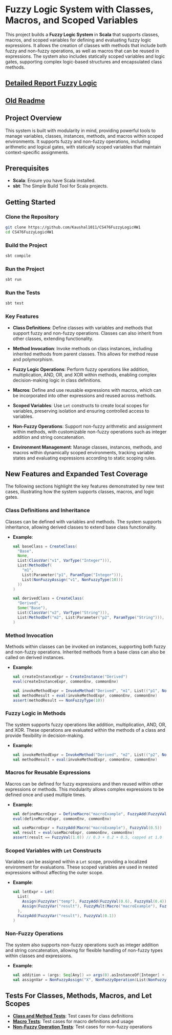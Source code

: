 # Fuzzy Logic System with Classes, Macros, and Scoped Variables

This project builds a **Fuzzy Logic System** in **Scala** that supports classes, macros, and scoped variables for defining and evaluating fuzzy logic expressions. It allows the creation of classes with methods that include both fuzzy and non-fuzzy operations, as well as macros that can be reused in expressions. The system also includes statically scoped variables and logic gates, supporting complex logic-based structures and encapsulated class methods.

## [Detailed Report Fuzzy Logic](REPORT.md)

## [Old Readme](README_FuzzyLogic.md)

## Project Overview

This system is built with modularity in mind, providing powerful tools to manage variables, classes, instances, methods, and macros within scoped environments. It supports fuzzy and non-fuzzy operations, including arithmetic and logical gates, with statically scoped variables that maintain context-specific assignments.

## Prerequisites

- **Scala**: Ensure you have Scala installed.
- **sbt**: The Simple Build Tool for Scala projects.

## Getting Started

### Clone the Repository

```sh
git clone https://github.com/Kaushal1011/CS476FuzzyLogicHW1
cd CS476FuzzyLogicHW1
```

### Build the Project

```sh
sbt compile
```

### Run the Project

```sh
sbt run
```

### Run the Tests

```sh
sbt test
```


### Key Features

- **Class Definitions**: Define classes with variables and methods that support fuzzy and non-fuzzy operations. Classes can also inherit from other classes, extending functionality.

- **Method Invocation**: Invoke methods on class instances, including inherited methods from parent classes. This allows for method reuse and polymorphism.

- **Fuzzy Logic Operations**: Perform fuzzy operations like addition, multiplication, AND, OR, and XOR within methods, enabling complex decision-making logic in class definitions.

- **Macros**: Define and use reusable expressions with macros, which can be incorporated into other expressions and reused across methods.

- **Scoped Variables**: Use `Let` constructs to create local scopes for variables, preserving isolation and ensuring controlled access to variables.

- **Non-Fuzzy Operations**: Support non-fuzzy arithmetic and assignment within methods, with customizable non-fuzzy operations such as integer addition and string concatenation.

- **Environment Management**: Manage classes, instances, methods, and macros within dynamically scoped environments, tracking variable states and evaluating expressions according to static scoping rules.

## New Features and Expanded Test Coverage

The following sections highlight the key features demonstrated by new test cases, illustrating how the system supports classes, macros, and logic gates.

### Class Definitions and Inheritance

Classes can be defined with variables and methods. The system supports inheritance, allowing derived classes to extend base class functionality.

- **Example**:
  ```scala
  val baseClass = CreateClass(
    "Base",
    None,
    List(ClassVar("v1", VarType("Integer"))),
    List(MethodDef(
      "m1",
      List(Parameter("p1", ParamType("Integer"))),
      List(NonFuzzyAssign("v1", NonFuzzyType(10)))
    ))
  )

  val derivedClass = CreateClass(
    "Derived",
    Some("Base"),
    List(ClassVar("v2", VarType("String"))),
    List(MethodDef("m2", List(Parameter("p2", ParamType("String"))), List(NonFuzzyAssign("v2", NonFuzzyType("hello")))))
  )
  ```

### Method Invocation

Methods within classes can be invoked on instances, supporting both fuzzy and non-fuzzy operations. Inherited methods from a base class can also be called on derived instances.

- **Example**:
  ```scala
  val createInstanceExpr = CreateInstance("Derived")
  eval(createInstanceExpr, commonEnv, commonEnv)

  val invokeMethodExpr = InvokeMethod("Derived", "m1", List(("p1", NonFuzzyType(5))))
  val methodResult = eval(invokeMethodExpr, commonEnv, commonEnv)
  assert(methodResult == NonFuzzyType(10))
  ```

### Fuzzy Logic in Methods

The system supports fuzzy operations like addition, multiplication, AND, OR, and XOR. These operations are evaluated within the methods of a class and provide flexibility in decision-making.

- **Example**:
  ```scala
  val invokeMethodExpr = InvokeMethod("Derived", "m2", List(("p2", NonFuzzyType("world"))))
  val methodResult = eval(invokeMethodExpr, commonEnv, commonEnv)
  ```

### Macros for Reusable Expressions

Macros can be defined for fuzzy expressions and then reused within other expressions or methods. This modularity allows complex expressions to be defined once and used multiple times.

- **Example**:
  ```scala
  val defineMacroExpr = DefineMacro("macroExample", FuzzyAdd(FuzzyVal(0.3), FuzzyVal(0.2)))
  eval(defineMacroExpr, commonEnv, commonEnv)

  val useMacroExpr = FuzzyAdd(Macro("macroExample"), FuzzyVal(0.5))
  val result = eval(useMacroExpr, commonEnv, commonEnv)
  assert(result == FuzzyVal(1.0)) // 0.3 + 0.2 + 0.5, capped at 1.0
  ```

### Scoped Variables with `Let` Constructs

Variables can be assigned within a `Let` scope, providing a localized environment for evaluations. These scoped variables are used in nested expressions without affecting the outer scope.

- **Example**:
  ```scala
  val letExpr = Let(
    List(
      Assign(FuzzyVar("temp"), FuzzyAdd(FuzzyVal(0.6), FuzzyVal(0.4))),
      Assign(FuzzyVar("result"), FuzzyMult(Macro("macroExample"), FuzzyVar("temp")))
    ),
    FuzzyAdd(FuzzyVar("result"), FuzzyVal(0.1))
  )
  ```

### Non-Fuzzy Operations

The system also supports non-fuzzy operations such as integer addition and string concatenation, allowing for flexible handling of non-fuzzy types within classes and expressions.

- **Example**:
  ```scala
  val addition = (args: Seq[Any]) => args(0).asInstanceOf[Integer] + args(1).asInstanceOf[Integer]
  val assignVar = NonFuzzyAssign("X", NonFuzzyOperation(List(NonFuzzyType(3), NonFuzzyType(3)), addition))
  ```


## Tests For Classes, Methods, Macros, and Let Scopes

- [**Class and Method Tests**](src/test/scala/FuzzyClassTests.scala): Test cases for class definitions
- [**Macro Tests**](src/test/scala/MacroTests.scala): Test cases for macro definitions and usage
- [**Non-Fuzzy Operation Tests**](src/test/scala/NonFuzzyTests.scala): Test cases for non-fuzzy operations


